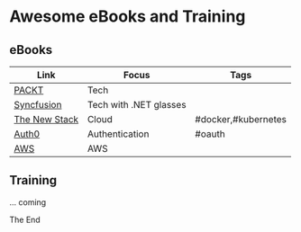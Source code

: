 # Awesome eBooks and Training

## eBooks

|Link|Focus|Tags|
|---|---|---|
|[PACKT](https://www.packtpub.com/packt/offers/free-learning)|Tech||
|[Syncfusion](https://www.syncfusion.com/resources/techportal/ebooks)|Tech with .NET glasses||
|[The New Stack](https://thenewstack.io/ebooks/)|Cloud|#docker,#kubernetes|
|[Auth0](https://auth0.com/resources/ebooks/)|Authentication|#oauth|
|[AWS](https://aws.amazon.com/whitepapers/?src=aws_training)|AWS||

## Training

... coming

The End
